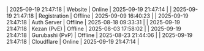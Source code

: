 | 2025-09-19 21:47:18 | Website | Online | 2025-09-19 21:47:14 |
| 2025-09-19 21:47:18 | Registration | Offline | 2025-09-09 16:40:23 |
| 2025-09-19 21:47:18 | Auth Server | Offline | 2025-08-18 09:33:31 |
| 2025-09-19 21:47:18 | Kezan (PvE) | Offline | 2025-08-03 17:58:02 |
| 2025-09-19 21:47:18 | Gurubashi (PvP) | Offline | 2025-08-23 21:44:06 |
| 2025-09-19 21:47:18 | Cloudflare | Online | 2025-09-19 21:47:14 |
